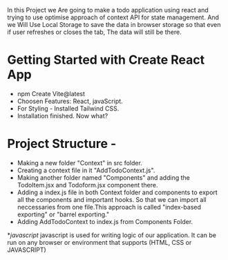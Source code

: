 In this Project we Are going to make a todo application using react and trying to use optimise approach of context API for state management. And we Will Use Local Storage to save  the data in browser storage so that even if user refreshes or closes the tab, The data will still be there.

# Getting Started with Create React App
- npm Create Vite@latest
- Choosen  Features: React, javaScript. 
- For Styling - Installed Tailwind CSS. 
- Installation finished. Now what?

#  Project Structure - 
- Making a new folder "Context" in src folder. 
- Creating a context file in it "AddTodoContext.js". 
- Making another folder named "Components" and adding the TodoItem.jsx and Todoform.jsx component there.
- Adding a index.js file in both Context folder and components to export all the components and important hooks. So that we can import all neccessaries from one file.This approach is called "index-based exporting" or "barrel exporting." 
-  Adding AddTodoContext to index.js from Components Folder.

**javascript*
javascript is used for writing logic of our application. It can be run on any browser or environment that supports (HTML, CSS or JAVASCRIPT)

